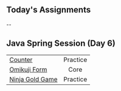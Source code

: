 ## Today's Assignments
--
## Java Spring Session (Day 6)

|                                           |     |
|---------------------------------------------------------------|:--------:|
| [Counter](https://github.com/tmax818/Counter)                 | Practice |
| [Omikuji Form](https://github.com/tmax818/OmikujiForm)        | Core     |
| [Ninja Gold Game](https://github.com/tmax818/NinjaGoldGame)   | Practice |



